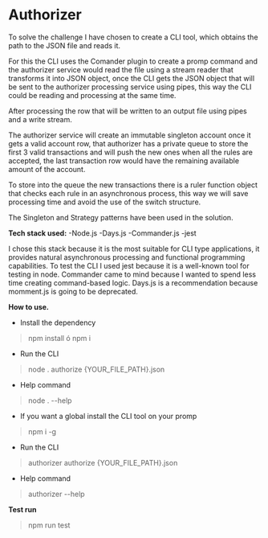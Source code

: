 # Authorizer

To solve the challenge I have chosen to create a CLI tool, which obtains the path to the JSON file and reads it.

For this the CLI uses the Comander plugin to create a promp command and the authorizer service would read the file using a stream reader that transforms it into JSON object,
once the CLI gets the JSON object that will be sent to the authorizer processing service using pipes, this way the CLI could be reading and processing at the same time.

After processing the row that will be written to an output file using pipes and a write stream.

The authorizer service will create an immutable singleton account once it gets a valid account row, that authorizer has a private queue to store the first 3 valid transactions and will push the new ones when all the rules are accepted, the last transaction row would have the remaining available amount of the account.

To store into the queue the new transactions there is a ruler function object that checks each rule in an asynchronous process, this way we will save processing time and avoid the use of the switch structure.

The Singleton and Strategy patterns have been used in the solution.

**Tech stack used:**
-Node.js
-Days.js
-Commander.js
-jest
 
I chose this stack because it is the most suitable for CLI type applications, it provides natural asynchronous processing and functional programming capabilities. 
To test the CLI I used jest because it is a well-known tool for testing in node.
Commander came to mind because I wanted to spend less time creating command-based logic.
Days.js is a recommendation because momment.js is going to be deprecated. 

**How to use.**  

-	Install the dependency 
> npm install ó npm i
-	Run the CLI
>  node . authorize {YOUR_FILE_PATH}.json
- Help command
> node . --help

- If you want a global install the CLI tool on your promp
>  npm i -g  

-	Run the CLI
> authorizer authorize {YOUR_FILE_PATH}.json
- Help command
> authorizer --help

**Test run**
> npm run test

